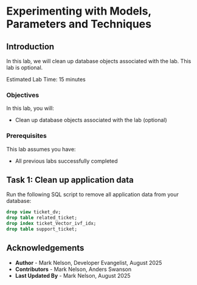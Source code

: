 # Experimenting with Models, Parameters and Techniques

## Introduction

In this lab, we will clean up database objects associated with the lab. This lab is optional. 

Estimated Lab Time: 15 minutes

### Objectives

In this lab, you will:

* Clean up database objects associated with the lab (optional)

### Prerequisites

This lab assumes you have:

* All previous labs successfully completed

## Task 1: Clean up application data

Run the following SQL script to remove all application data from your database:

```sql
drop view ticket_dv;
drop table related_ticket;
drop index ticket_Vector_ivf_idx;
drop table support_ticket;
```

## Acknowledgements

* **Author** - Mark Nelson, Developer Evangelist, August 2025
* **Contributors** - Mark Nelson, Anders Swanson
* **Last Updated By** - Mark Nelson, August 2025
